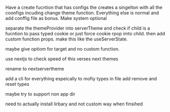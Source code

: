 Have a create fucntion that has configs the creates a singelton with all the coonfigs incuding change theme function. Everything else is normal and add conffig file as bonus.
Make system optional

separate the themeProvider into serverTheme and check if child is a fucntion to pass typed cookie or just force cookie rpop imto child. then add custom function props. make this like the useServerState.

maybe give optiom for target and no custom function.

use nextjs to check speed of this verses next themes

rename to nextservertheme

add a cli for everything
espeically to mofiy types in file
add remove and reset types

maybe try to support non app dir

need to actually install lirbary and not custom way when finsihed
